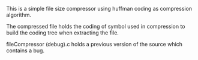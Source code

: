 This is a simple file size compressor using huffman coding as compression algorithm.

The compressed file holds the coding of symbol used in compression to build the coding tree when extracting the file.

fileCompressor (debug).c holds a previous version of the source which contains a bug.

